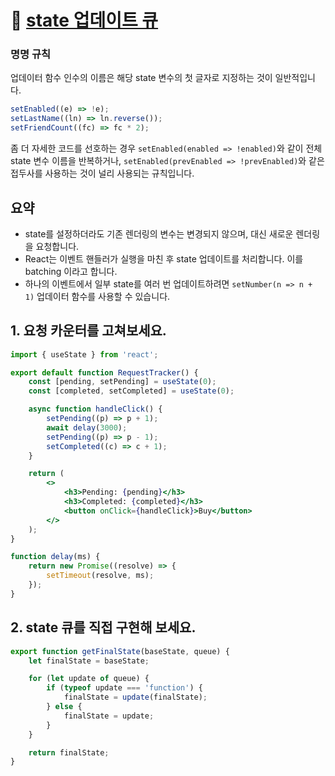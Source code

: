 # 🔗 [state 업데이트 큐](https://ko.react.dev/learn/queueing-a-series-of-state-updates)

### 명명 규칙

업데이터 함수 인수의 이름은 해당 state 변수의 첫 글자로 지정하는 것이 일반적입니다.

```jsx
setEnabled((e) => !e);
setLastName((ln) => ln.reverse());
setFriendCount((fc) => fc * 2);
```

좀 더 자세한 코드를 선호하는 경우 `setEnabled(enabled => !enabled)`와 같이 전체 state 변수 이름을 반복하거나, `setEnabled(prevEnabled => !prevEnabled)`와 같은 접두사를 사용하는 것이 널리 사용되는 규칙입니다.

## 요약

- state를 설정하더라도 기존 렌더링의 변수는 변경되지 않으며, 대신 새로운 렌더링을 요청합니다.
- React는 이벤트 핸들러가 실행을 마친 후 state 업데이트를 처리합니다. 이를 batching 이라고 합니다.
- 하나의 이벤트에서 일부 state를 여러 번 업데이트하려면 `setNumber(n => n + 1)` 업데이터 함수를 사용할 수 있습니다.

## 1. 요청 카운터를 고쳐보세요.

```jsx
import { useState } from 'react';

export default function RequestTracker() {
	const [pending, setPending] = useState(0);
	const [completed, setCompleted] = useState(0);

	async function handleClick() {
		setPending((p) => p + 1);
		await delay(3000);
		setPending((p) => p - 1);
		setCompleted((c) => c + 1);
	}

	return (
		<>
			<h3>Pending: {pending}</h3>
			<h3>Completed: {completed}</h3>
			<button onClick={handleClick}>Buy</button>
		</>
	);
}

function delay(ms) {
	return new Promise((resolve) => {
		setTimeout(resolve, ms);
	});
}
```

## 2. state 큐를 직접 구현해 보세요.

```jsx
export function getFinalState(baseState, queue) {
	let finalState = baseState;

	for (let update of queue) {
		if (typeof update === 'function') {
			finalState = update(finalState);
		} else {
			finalState = update;
		}
	}

	return finalState;
}
```
